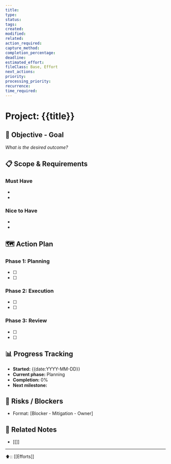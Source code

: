 ```yaml
---
title: 
type: 
status: 
tags: 
created: 
modified: 
related: 
action_required: 
capture_method: 
completion_percentage: 
deadline: 
estimated_effort: 
fileClass: Base, Effort
next_actions: 
priority: 
processing_priority: 
recurrence: 
time_required: 
---
```


# Project: {{title}}

## 🎯 Objective - Goal
*What is the desired outcome?*

## 📋 Scope & Requirements
### Must Have
- 
- 

### Nice to Have
- 
- 

## 🗺️ Action Plan
### Phase 1: Planning
- [ ] 
- [ ] 

### Phase 2: Execution  
- [ ] 
- [ ] 

### Phase 3: Review
- [ ] 
- [ ] 

## 📊 Progress Tracking
- **Started:** {{date:YYYY-MM-DD}}
- **Current phase:** Planning
- **Completion:** 0%
- **Next milestone:** 


## 🚧 Risks / Blockers
- Format: [Blocker - Mitigation - Owner]


## 🔗 Related Notes
- [[]]

---
⬆️:: [[Efforts]]